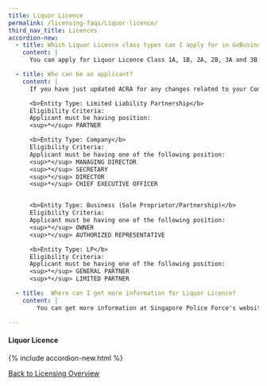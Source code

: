 ```yaml
---
title: Liquor Licence
permalink: /licensing-faqs/Liquor-licence/
third_nav_title: Licences
accordion-new:   
  - title: Which Liquor Licence class types can I apply for in GoBusiness Licensing Guided Journey?
    content: |
      You can apply for Liquor Licence Class 1A, 1B, 2A, 2B, 3A and 3B. Liqour Licence Class 4 and Temporary Liquor Licence (Class 5) can be applied in the Self-Service Journey feature [here](https://www.police.gov.sg/e-Services/Police-Licences/Liquor-Licence){:target="_blank"}.

  - title: Who can be an applicant?
    content: |
      If you have just updated ACRA for any changes related to your Company's name or staff listing, Please allow for at least a day before you submit any application on GoBusiness Licensing with relation to these changes. This waiting time is required to get the updates synced for our system verification.

      <b>Entity Type: Limited Liability Partnership</b>
      Eligibility Criteria:
      Applicant must be having position:
      <sup>*</sup> PARTNER

      <b>Entity Type: Company</b>
      Eligibility Criteria:
      Applicant must be having one of the following position:
      <sup>*</sup> MANAGING DIRECTOR
      <sup>*</sup> SECRETARY
      <sup>*</sup> DIRECTOR
      <sup>*</sup> CHIEF EXECUTIVE OFFICER


      <b>Entity Type: Business (Sole Proprietor/Partnership)</b>
      Eligibility Criteria:
      Applicant must be having one of the following position:
      <sup>*</sup> OWNER
      <sup>*</sup> AUTHORIZED REPRESENTATIVE

      <b>Entity Type: LP</b>
      Eligibility Criteria:
      Applicant must be having one of the following position:
      <sup>*</sup> GENERAL PARTNER
      <sup>*</sup> LIMITED PARTNER

  - title:  Where can I get more information for Liquor Licence?
    content: |
      	You can get more information at Singapore Police Force's website [here](https://www.police.gov.sg/e-Services/Police-Licences/Liquor-Licence){:target="_blank"}..      

---
```


#### Liquor Licence
{% include accordion-new.html %}

[Back to Licensing Overview](/run-and-grow/licensing-overview/)
